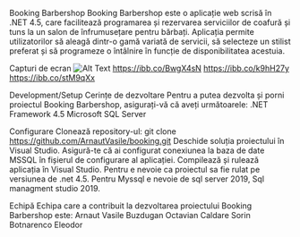
Booking Barbershop
Booking Barbershop este o aplicație web scrisă în .NET 4.5, care facilitează programarea și rezervarea serviciilor de coafură și tuns la un salon de înfrumusețare pentru bărbați. Aplicația permite utilizatorilor să aleagă dintr-o gamă variată de servicii, să selecteze un stilist preferat și să programeze o întâlnire în funcție de disponibilitatea acestuia.

Capturi de ecran
 ![Alt Text](https://ibb.co/th47ty3)
 https://ibb.co/BwgX4sN
 https://ibb.co/k9hH27y
 https://ibb.co/stM9qXx

Development/Setup
Cerințe de dezvoltare
Pentru a putea dezvolta și porni proiectul Booking Barbershop, asigurați-vă că aveți următoarele:
.NET Framework 4.5
Microsoft SQL Server

Configurare
Clonează repository-ul: git clone https://github.com/ArnautVasile/booking.git
Deschide soluția proiectului în Visual Studio.
Asigură-te că ai configurat conexiunea la baza de date MSSQL în fișierul de configurare al aplicației.
Compilează și rulează aplicația în Visual Studio.
Pentru  e nevoie ca proiectul sa fie rulat pe versiunea de .net 4.5.
Pentru Myssql e nevoie de sql server 2019, Sql managment studio 2019.


Echipă
Echipa care a contribuit la dezvoltarea proiectului Booking Barbershop este:
Arnaut Vasile
Buzdugan Octavian
Caldare Sorin
Botnarenco Eleodor


